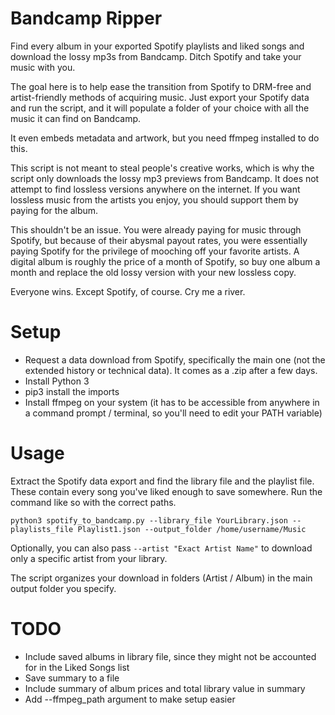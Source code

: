 # Bandcamp Ripper

Find every album in your exported Spotify playlists and liked songs and download the lossy mp3s from Bandcamp. Ditch Spotify and take your music with you. 

The goal here is to help ease the transition from Spotify to DRM-free and artist-friendly methods of acquiring music. Just export your Spotify data and run the script, and it will populate a folder of your choice with all the music it can find on Bandcamp.

It even embeds metadata and artwork, but you need ffmpeg installed to do this.

This script is not meant to steal people's creative works, which is why the script only downloads the lossy mp3 previews from Bandcamp. It does not attempt to find lossless versions anywhere on the internet. If you want lossless music from the artists you enjoy, you should support them by paying for the album.

This shouldn't be an issue. You were already paying for music through Spotify, but because of their abysmal payout rates, you were essentially paying Spotify for the privilege of mooching off your favorite artists. A digital album is roughly the price of a month of Spotify, so buy one album a month and replace the old lossy version with your new lossless copy.

Everyone wins. Except Spotify, of course. Cry me a river.

# Setup
* Request a data download from Spotify, specifically the main one (not the extended history or technical data). It comes as a .zip after a few days.
* Install Python 3
* pip3 install the imports
* Install ffmpeg on your system (it has to be accessible from anywhere in a command prompt / terminal, so you'll need to edit your PATH variable)

# Usage

Extract the Spotify data export and find the library file and the playlist file. These contain every song you've liked enough to save somewhere. Run the command like so with the correct paths.

```
python3 spotify_to_bandcamp.py --library_file YourLibrary.json --playlists_file Playlist1.json --output_folder /home/username/Music
```

Optionally, you can also pass `--artist "Exact Artist Name"` to download only a specific artist from your library.

The script organizes your download in folders (Artist / Album) in the main output folder you specify.

# TODO

* Include saved albums in library file, since they might not be accounted for in the Liked Songs list
* Save summary to a file
* Include summary of album prices and total library value in summary
* Add --ffmpeg_path argument to make setup easier